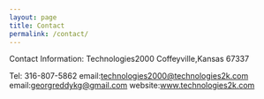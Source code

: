 ```yaml
---
layout: page
title: Contact
permalink: /contact/
---
```



Contact Information:
Technologies2000
Coffeyville,Kansas 67337

Tel: 316-807-5862
email:technologies2000@technologies2k.com
email:georgreddykg@gmail.com 
website:www.technologies2k.com